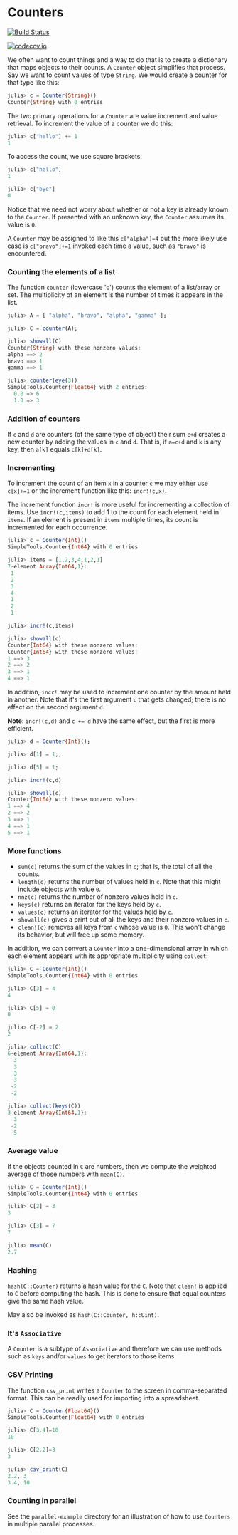 # Counters

[![Build Status](https://travis-ci.com/scheinerman/Counters.jl.svg?branch=master)](https://travis-ci.com/scheinerman/Counters.jl)


[![codecov.io](http://codecov.io/github/scheinerman/Counters.jl/coverage.svg?branch=master)](http://codecov.io/github/scheinerman/Counters.jl?branch=master)



We often want to count things and a way to do that is to create a dictionary
that maps objects to their counts. A `Counter` object simplifies that
process. Say we want to count values of type `String`. We would
create a counter for that type like this:
```julia
julia> c = Counter{String}()
Counter{String} with 0 entries
```

The two primary operations for a `Counter` are value increment and
value retrieval. To increment the value of a counter we do this:
```julia
julia> c["hello"] += 1
1
```
To access the count, we use square brackets:
```julia
julia> c["hello"]
1

julia> c["bye"]
0
```
Notice that we need not worry about whether or not a key is
already known to the `Counter`. If presented with an unknown key,
the `Counter` assumes its value is `0`.

A `Counter` may be assigned to like this `c["alpha"]=4` but
the more likely use case is `c["bravo"]+=1` invoked each
time a value, such as `"bravo"` is encountered.


### Counting the elements of a list

The function `counter` (lowercase 'c') counts the element of a list/array
or set. The multiplicity of an element is the number of times it
appears in the list.
```julia
julia> A = [ "alpha", "bravo", "alpha", "gamma" ];

julia> C = counter(A);

julia> showall(C)
Counter{String} with these nonzero values:
alpha ==> 2
bravo ==> 1
gamma ==> 1

julia> counter(eye(3))
SimpleTools.Counter{Float64} with 2 entries:
  0.0 => 6
  1.0 => 3
```

### Addition of counters

If `c` and `d` are counters (of the same type of object) their sum
`c+d` creates a new counter by adding the values in `c` and `d`. That
is, if `a=c+d` and `k` is any key, then `a[k]` equals `c[k]+d[k]`.


### Incrementing

To increment the count of an item `x` in a counter `c` we may either
use `c[x]+=1` or the increment function like this: `incr!(c,x)`.

The increment function `incr!` is more useful for incrementing a
collection of items. Use `incr!(c,items)` to add 1 to the count
for each element held in `items`. If an element is present in `items`
multiple times, its count is incremented for each occurrence.

```julia
julia> c = Counter{Int}()
SimpleTools.Counter{Int64} with 0 entries

julia> items = [1,2,3,4,1,2,1]
7-element Array{Int64,1}:
 1
 2
 3
 4
 1
 2
 1

julia> incr!(c,items)

julia> showall(c)
Counter{Int64} with these nonzero values:
Counter{Int64} with these nonzero values:
1 ==> 3
2 ==> 2
3 ==> 1
4 ==> 1
```

In addition, `incr!` may be used to increment one counter
by the amount held in another. Note that it's the first argument `c`
that gets changed; there is no effect on the second argument `d`.

**Note**: `incr!(c,d)` and `c += d` have the same effect, but the first
is more efficient.
```julia
julia> d = Counter{Int}();

julia> d[1] = 1;;

julia> d[5] = 1;

julia> incr!(c,d)

julia> showall(c)
Counter{Int64} with these nonzero values:
1 ==> 4
2 ==> 2
3 ==> 1
4 ==> 1
5 ==> 1
```


### More functions

* `sum(c)` returns the sum of the values in `c`; that is, the total
of all the counts.
* `length(c)` returns the number of values held in `c`. Note that
this might include objects with value `0`.
* `nnz(c)` returns the number of nonzero values held
in `c`.
* `keys(c)` returns an iterator for the keys held by `c`.
* `values(c)` returns an iterator for the values held by `c`.
* `showall(c)` gives a print out of all the keys and their nonzero
values in `c`.
* `clean!(c)` removes all keys from `c` whose value is `0`. This
won't change its behavior, but will free up some memory.

In addition, we can convert a `Counter` into a one-dimensional
array in which each element appears with its appropriate multiplicity
using `collect`:

```julia
julia> C = Counter{Int}()
SimpleTools.Counter{Int64} with 0 entries

julia> C[3] = 4
4

julia> C[5] = 0
0

julia> C[-2] = 2
2

julia> collect(C)
6-element Array{Int64,1}:
  3
  3
  3
  3
 -2
 -2

julia> collect(keys(C))
3-element Array{Int64,1}:
  3
 -2
  5
```

### Average value

If the objects counted in `C` are numbers, then we compute the weighted
average of those numbers with `mean(C)`.
```julia
julia> C = Counter{Int}()
SimpleTools.Counter{Int64} with 0 entries

julia> C[2] = 3
3

julia> C[3] = 7
7

julia> mean(C)
2.7
```

### Hashing

`hash(C::Counter)` returns a hash value for the `C`. Note that
`clean!` is applied to `C` before computing the hash. This is
done to ensure that equal counters give the same hash value.

May also be invoked as `hash(C::Counter, h::Uint)`.

### It's `Associative`

A `Counter` is a subtype of `Associative` and therefore we can
use methods such as `keys` and/or `values` to get iterators to
those items.

### CSV Printing
The function `csv_print` writes a `Counter` to the screen in
comma-separated format. This can be readily used for importing
into a spreadsheet.
```julia
julia> C = Counter{Float64}()
SimpleTools.Counter{Float64} with 0 entries

julia> C[3.4]=10
10

julia> C[2.2]=3
3

julia> csv_print(C)
2.2, 3
3.4, 10
```



### Counting in parallel

See the `parallel-example` directory for an illustration of how to
use `Counters` in multiple parallel processes.
